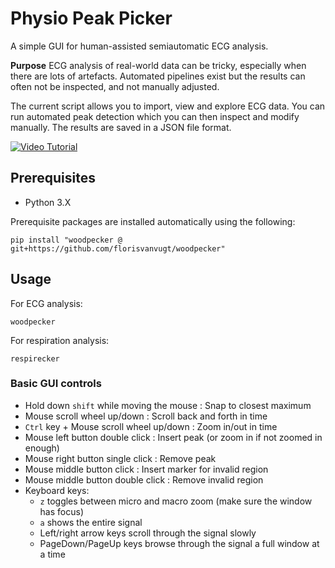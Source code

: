 # Physio Peak Picker

A simple GUI for human-assisted semiautomatic ECG analysis.

**Purpose** ECG analysis of real-world data can be tricky, especially when there are lots of artefacts.
Automated pipelines exist but the results can often not be inspected, and not manually adjusted.

The current script allows you to import, view and explore ECG data. 
You can run automated peak detection which you can then inspect and modify manually.
The results are saved in a JSON file format.

[![Video Tutorial](https://img.youtube.com/vi/o-oGjbLTjL4/0.jpg)](https://www.youtube.com/watch?v=o-oGjbLTjL4)




## Prerequisites

* Python 3.X 

Prerequisite packages are installed automatically using the following:

```
pip install "woodpecker @ git+https://github.com/florisvanvugt/woodpecker"
```



## Usage

For ECG analysis:

```
woodpecker
```

For respiration analysis:

```
respirecker
```



### Basic GUI controls

* Hold down `shift` while moving the mouse : Snap to closest maximum
* Mouse scroll wheel up/down : Scroll back and forth in time
* `Ctrl` key + Mouse scroll wheel up/down : Zoom in/out in time
* Mouse left button double click : Insert peak (or zoom in if not zoomed in enough)
* Mouse right button single click : Remove peak
* Mouse middle button click : Insert marker for invalid region
* Mouse middle button double click : Remove invalid region
* Keyboard keys:
   * `z` toggles between micro and macro zoom (make sure the window has focus)
   * `a` shows the entire signal
   * Left/right arrow keys scroll through the signal slowly
   * PageDown/PageUp keys browse through the signal a full window at a time




